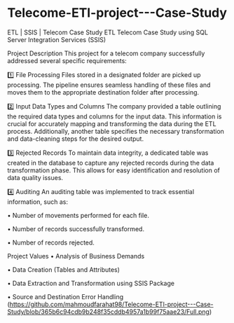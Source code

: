 # Telecome-ETl-project---Case-Study
ETL | SSIS | Telecom Case Study ETL Telecom Case Study using SQL Server Integration Services (SSIS)

Project Description This project for a telecom company successfully addressed several specific requirements:

1️⃣ File Processing Files stored in a designated folder are picked up processing. The pipeline ensures seamless handling of these files and moves them to the appropriate destination folder after processing.

2️⃣ Input Data Types and Columns The company provided a table outlining the required data types and columns for the input data. This information is crucial for accurately mapping and transforming the data during the ETL process. Additionally, another table specifies the necessary transformation and data-cleaning steps for the desired output.

3️⃣ Rejected Records To maintain data integrity, a dedicated table was created in the database to capture any rejected records during the data transformation phase. This allows for easy identification and resolution of data quality issues.

4️⃣ Auditing An auditing table was implemented to track essential information, such as:

• Number of movements performed for each file.

• Number of records successfully transformed.

• Number of records rejected.

Project Values • Analysis of Business Demands


• Data Creation (Tables and Attributes)

• Data Extraction and Transformation using SSIS Package

• Source and Destination Error Handling
(https://github.com/mahmoudfarahat98/Telecome-ETl-project---Case-Study/blob/365b6c94cdb9b248f35cddb4957a1b99f75aae23/Full.png)

